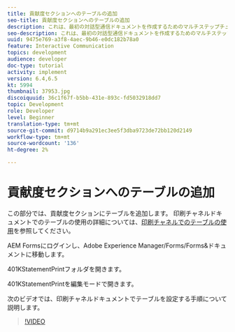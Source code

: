 ```yaml
---
title: 貢献度セクションへのテーブルの追加
seo-title: 貢献度セクションへのテーブルの追加
description: これは、最初の対話型通信ドキュメントを作成するためのマルチステップチュートリアルのパート9です。このパートでは、貢献度セクションにテーブルを追加します。
seo-description: これは、最初の対話型通信ドキュメントを作成するためのマルチステップチュートリアルのパート9です。このパートでは、貢献度セクションにテーブルを追加します。
uuid: 9475e769-a3f8-4aec-9b46-e0dc182b78a0
feature: Interactive Communication
topics: development
audience: developer
doc-type: tutorial
activity: implement
version: 6.4,6.5
kt: 5994
thumbnail: 37953.jpg
discoiquuid: 36c1f67f-b5bb-431e-893c-fd5032918dd7
topic: Development
role: Developer
level: Beginner
translation-type: tm+mt
source-git-commit: d9714b9a291ec3ee5f3dba9723de72bb120d2149
workflow-type: tm+mt
source-wordcount: '136'
ht-degree: 2%

---
```



# 貢献度セクションへのテーブルの追加

この部分では、貢献度セクションにテーブルを追加します。
印刷チャネルドキュメントでのテーブルの使用の詳細については、[印刷チャネルでのテーブルの使用](/help/forms/interactive-communications/table-in-print-channel-documents-video-use.md)を参照してください。

AEM Formsにログインし、Adobe Experience Manager/Forms/Forms&amp;ドキュメントに移動します。

401KStatementPrintフォルダを開きます。

401KStatementPrintを編集モードで開きます。

次のビデオでは、印刷チャネルドキュメントでテーブルを設定する手順について説明します。

>[!VIDEO](https://video.tv.adobe.com/v/22387t1?quality=9&learn=on)

